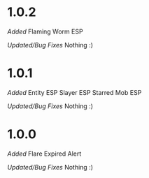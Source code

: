 # 1.0.2

*Added*
Flaming Worm ESP

*Updated/Bug Fixes*
Nothing :)

# 1.0.1

*Added*
Entity ESP
Slayer ESP
Starred Mob ESP

*Updated/Bug Fixes*
Nothing :)

# 1.0.0

*Added*
Flare Expired Alert 

*Updated/Bug Fixes*
Nothing :)